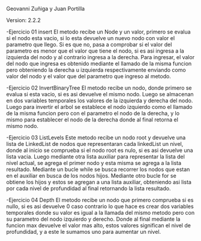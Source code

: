 Geovanni Zuñiga y Juan Portilla

Version: 2.2.2

-Ejercicio 01 insert
El metodo recibe un Node y un valor, primero se evalua si el nodo esta vacio, si lo esta devuelve un nuevo nodo con valor el parametro que llego. Si es que no, pasa a comprobar si el valor del parametro es menor que el valor que tiene el nodo, si es asi ingresa a la izquierda del nodo y al contrario ingresa a la derecha. Para ingresar, el valor del nodo que ingresa es obtenido mediante el llamado de la misma funcion pero obteniendo la derecha u izquierda respectivamente enviando como valor del nodo y el valor que del parametro que ingreso al metodo.

-Ejercicio 02 InvertBinaryTree
El metodo recibe un nodo, donde primero se evalua si esta vacio, si es asi devuelve el mismo nodo. Luego se almacenan en dos variables temporales los valores de la izquierda y derecha del nodo. Luego para invertir el arbol se establece el nodo izquierdo como el llamado de la misma funcion pero con el parametro el nodo de la derecha, y lo mismo para establecer el nodo de la derecha donde al final retorna el mismo nodo.

-Ejercicio 03 ListLevels
Este metodo recibe un nodo root y devuelve una lista de LinkedList de nodos que representaran cada linkedList un nivel, donde al inicio se comprueba si el nodo root es nulo, si es asi devuelve una lista vacia. Luego mediante otra lista auxiliar para representar la lista del nivel actual, se agrega el primer nodo y esta misma se agrega a la lista resultado. Mediante un bucle while se busca recorrer los nodos que estan en el auxiliar en busca de los nodos hijos. Mediante otro bucle for se obtiene los hijos y estos se agregan a una lista auxiliar, obteniendo asi lista por cada nivel de profundidad al final retornando la lista resultado.

-Ejercicio 04 Depth
El metodo recibe un nodo que primero comprueba si es nullo, si es asi devuelve 0 caso contrario lo que hace es crear dos variables temporales donde su valor es igual a la llamada del mismo metodo pero con su parametro del nodo izquierdo y derecho. Donde al final mediante la funcion max devuelve el valor mas alto, estos valores significan el nivel de profundidad, y a este le sumamos uno para aumentar un nivel.
